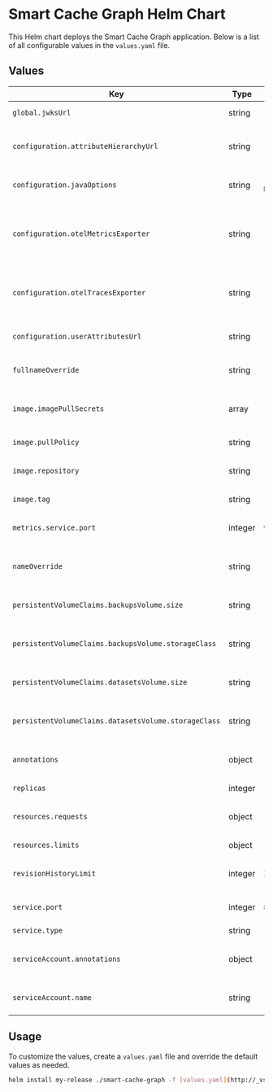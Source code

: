 # Smart Cache Graph Helm Chart

This Helm chart deploys the Smart Cache Graph application. Below is a list of all configurable values in the `values.yaml` file.

## Values

| Key                                   | Type     | Default Value                                           | Description                                                                 |
|---------------------------------------|----------|-------------------------------------------------------|-----------------------------------------------------------------------------|
| `global.jwksUrl`                      | string   | `"https://AUTH_DOMAIN/realms/core/protocol/openid-connect/certs"` | URL for JWKS certificates.                                                 |
| `configuration.attributeHierarchyUrl` | string   | `""`                                                   | URL for the attribute hierarchy endpoint.                                   |
| `configuration.javaOptions`           | string   | `"-Xmx5120m -Xms2048m -Djavax.net.ssl.trustStore=/app/config/truststore/truststore.jks"` | JVM options for the application.                                           |
| `configuration.otelMetricsExporter`   | string   | `"prometheus"`                                         | OpenTelemetry metrics exporter. Options: `prometheus`, `otlp`, `none`.     |
| `configuration.otelTracesExporter`    | string   | `"none"`                                               | OpenTelemetry traces exporter. Options: `otlp`, `none`.                    |
| `configuration.userAttributesUrl`     | string   | `""`                                                   | URL for the user attributes endpoint.                                       |
| `fullnameOverride`                    | string   | `""`                                                   | Override the full name of the chart.                                       |
| `image.imagePullSecrets`              | array    | `[]`                                                   | List of secrets to use for pulling the image.                              |
| `image.pullPolicy`                    | string   | `"IfNotPresent"`                                       | Image pull policy.                                                         |
| `image.repository`                    | string   | `"telicent/smart-cache-graph"`                        | Docker repository for the image.                                           |
| `image.tag`                           | string   | `""`                                                   | Image tag to use.                                                          |
| `metrics.service.port`                | integer  | `9464`                                                 | Port for the Prometheus service.                                           |
| `nameOverride`                        | string   | `""`                                                   | Custom name for the chart, not fully qualified.                            |
| `persistentVolumeClaims.backupsVolume.size` | string | `"100Gi"`                                             | Size of the backups volume.                                                |
| `persistentVolumeClaims.backupsVolume.storageClass` | string | `"gp3-enc"`                                           | Storage class for the backups volume.                                      |
| `persistentVolumeClaims.datasetsVolume.size` | string | `"25Gi"`                                              | Size of the datasets volume.                                               |
| `persistentVolumeClaims.datasetsVolume.storageClass` | string | `"gp3-enc"`                                           | Storage class for the datasets volume.                                     |
| `annotations`                         | object   | `{}`                                                   | Additional annotations for resources.                                      |
| `replicas`                            | integer  | `1`                                                   | Number of replicas.                                                        |
| `resources.requests`                  | object   | `{}`                                                   | Resource requests for the pod.                                             |
| `resources.limits`                    | object   | `{}`                                                   | Resource limits for the pod.                                               |
| `revisionHistoryLimit`                | integer  | `3`                                                   | Number of old ReplicaSets to retain.                                       |
| `service.port`                        | integer  | `8080`                                                | Port the service will listen on.                                           |
| `service.type`                        | string   | `"ClusterIP"`                                         | Service type.                                                              |
| `serviceAccount.annotations`          | object   | `{}`                                                   | Additional annotations for the service account.                            |
| `serviceAccount.name`                 | string   | `""`                                                   | Name of the service account.                                               |

## Usage

To customize the values, create a `values.yaml` file and override the default values as needed.

```bash
helm install my-release ./smart-cache-graph -f [values.yaml](http://_vscodecontentref_/1)
